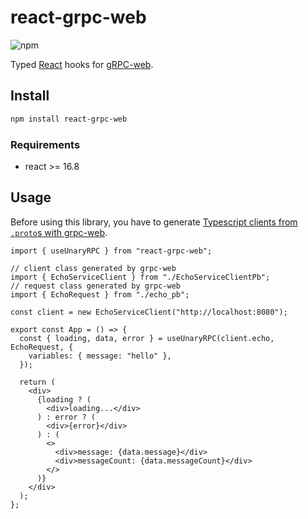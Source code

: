 # react-grpc-web

![npm](https://img.shields.io/npm/v/react-grpc-web)

Typed [React](https://github.com/facebook/react) hooks for [gRPC-web](https://github.com/grpc/grpc/blob/master/doc/PROTOCOL-WEB.md).

## Install

```sh
npm install react-grpc-web
```

### Requirements

- react >= 16.8

## Usage

Before using this library, you have to generate [Typescript clients from `.proto`s with grpc-web](https://github.com/grpc/grpc-web#typescript-support).

```tsx
import { useUnaryRPC } from "react-grpc-web";

// client class generated by grpc-web
import { EchoServiceClient } from "./EchoServiceClientPb";
// request class generated by grpc-web
import { EchoRequest } from "./echo_pb";

const client = new EchoServiceClient("http://localhost:8080");

export const App = () => {
  const { loading, data, error } = useUnaryRPC(client.echo, EchoRequest, {
    variables: { message: "hello" },
  });

  return (
    <div>
      {loading ? (
        <div>loading...</div>
      ) : error ? (
        <div>{error}</div>
      ) : (
        <>
          <div>message: {data.message}</div>
          <div>messageCount: {data.messageCount}</div>
        </>
      )}
    </div>
  );
};
```
